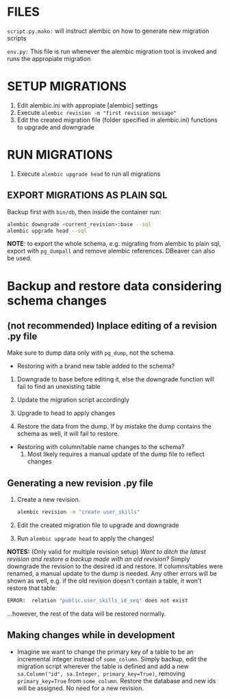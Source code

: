 # FILES

``script.py.mako:``
will instruct alembic on how to generate new migration scripts

``env.py:``
This file is run whenever the alembic migration tool is invoked and runs the appropiate migration

# SETUP MIGRATIONS

1. Edit alembic.ini with appropiate [alembic] settings
2. Execute `alembic revision -m "first revision message"`
3. Edit the created migration file (folder specified in alembic.ini) functions to upgrade and downgrade

# RUN MIGRATIONS

1. Execute `alembic upgrade head` to run all migrations

## EXPORT MIGRATIONS AS PLAIN SQL

Backup first with ``bin/db``, then inside the container run:

```bash
alembic downgrade <current_revision>:base --sql 
alembic upgrade head --sql
```

**NOTE**: to export the whole schema, e.g. migrating from alembic to plain sql, export with ``pg_dumpall`` and remove alembic references. DBeaver can also be used.

# Backup and restore data considering schema changes

## (not recommended) Inplace editing of a revision .py file

Make sure to dump data only with ``pg_dump``, not the schema.

- Restoring with a brand new table added to the schema?

 1. Downgrade to base before editing it, else the downgrade function will fail to find an unexisting table

 2. Update the migration script accordingly
 3. Upgrade to head to apply changes
 4. Restore the data from the dump. If by mistake the dump contains the schema as well, it will fail to restore.

- Restoring with column/table name changes to the schema?
   1. Most likely requires a manual update of the dump file to reflect changes

## Generating a new revision .py file

1. Create a new revision.

    ```bash
    alembic revision -m "create user_skills"
    ```

2. Edit the created migration file to upgrade and downgrade
3. Run `alembic upgrade head` to apply the changes!

**NOTES:** (Only valid for multiple revision setup)
_Want to ditch the latest revision and restore a backup made with an old revision?_
Simply downgrade the revision to the desired id and restore.
If columns/tables were renamed, a manual update to the dump is needed.
Any other errors will be shown as well, e.g. if the old revision doesn't contain a table, it won't restore that table:

```bash
ERROR:  relation "public.user_skills_id_seq" does not exist
```

...however, the rest of the data will be restored normally.

## Making changes while in development

- Imagine we want to change the primary key of a table to be an incremental integer instead of `some_column`. Simply backup, edit the migration script wherever the table is defined and add a new ``sa.Column("id", sa.Integer, primary_key=True)``, removing ``primary_key=True`` from `some_column`.
Restore the database and new ids will be assigned. No need for a new revision.
